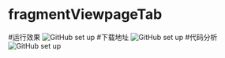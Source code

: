 # fragmentViewpageTab
#运行效果
![GitHub set up](https://dn-epoint.qbox.me/fragmentviewpagetab.gif)
#下载地址
![GitHub set up](https://dn-epoint.qbox.me/fragmentviewpagetab.png)
#代码分析
![GitHub set up](https://dn-epoint.qbox.me/%E5%AE%9E%E7%8E%B0Tab%20%E7%BB%93%E5%90%88Viewpage.png)
